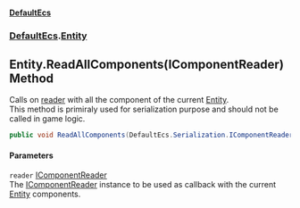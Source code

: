 #### [DefaultEcs](DefaultEcs.md 'DefaultEcs')
### [DefaultEcs](DefaultEcs.md#DefaultEcs 'DefaultEcs').[Entity](Entity.md 'DefaultEcs.Entity')
## Entity.ReadAllComponents(IComponentReader) Method
Calls on [reader](Entity_ReadAllComponents(IComponentReader).md#DefaultEcs_Entity_ReadAllComponents(DefaultEcs_Serialization_IComponentReader)_reader 'DefaultEcs.Entity.ReadAllComponents(DefaultEcs.Serialization.IComponentReader).reader') with all the component of the current [Entity](Entity.md 'DefaultEcs.Entity').  
This method is primiraly used for serialization purpose and should not be called in game logic.  
```csharp
public void ReadAllComponents(DefaultEcs.Serialization.IComponentReader reader);
```
#### Parameters
<a name='DefaultEcs_Entity_ReadAllComponents(DefaultEcs_Serialization_IComponentReader)_reader'></a>
`reader` [IComponentReader](IComponentReader.md 'DefaultEcs.Serialization.IComponentReader')  
The [IComponentReader](IComponentReader.md 'DefaultEcs.Serialization.IComponentReader') instance to be used as callback with the current [Entity](Entity.md 'DefaultEcs.Entity') components.
  
